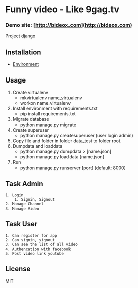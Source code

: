 # Funny video - Like 9gag.tv

### Demo site: [http://bideox.com](http://bideox.com)

Project django

## Installation

* [Environment](http://askubuntu.com/questions/244641/how-to-set-up-and-use-a-virtual-python-environment-in-ubuntu)

## Usage

1. Create virtualenv
	* mkvirtualenv name_virtualenv
	* workon name_virtualenv
2. Install environment with requirements.txt
	* pip install requirements.txt
3. Migrate database
	* python manage.py migrate
4. Create superuser
	* python manage.py createsuperuser (user login admin)
5. Copy file and folder in folder data_test to folder root.
6. Dumpdata and loaddata
	* python manage.py dumpdata > [name.json]
	* python manage.py loaddata [name.json]
7. Run
	* python manage.py runserver [port] (default: 8000)

## Task Admin
	1. Login
		1. Signin, Signout
	2. Manage Channel
	3. Manage Video
	
## Task User
	1. Can register for app 
	2. Can signin, signout
	3. Can see the list of all video
	4. Authencation with facebook
	5. Post video link youtube
	
## License

MIT
